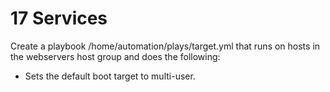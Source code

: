 # 17 Services

Create a playbook /home/automation/plays/target.yml that runs on hosts in the webservers host group and does the following:

- Sets the default boot target to multi-user.

